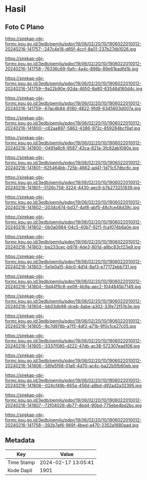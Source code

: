 # Hasil

## Foto C Plano

https://sirekap-obj-formc.kpu.go.id/3edb/pemilu/pdpr/19/06/02/20/10/1906022010012-20240216-141757--247c4e18-d65f-4ccf-8a01-237b27db1026.jpg

https://sirekap-obj-formc.kpu.go.id/3edb/pemilu/pdpr/19/06/02/20/10/1906022010012-20240216-141758--76336c69-9afc-4a4c-896b-89e61badfd1b.jpg

https://sirekap-obj-formc.kpu.go.id/3edb/pemilu/pdpr/19/06/02/20/10/1906022010012-20240216-141759--9a22b90e-92da-4650-8a80-63546d160d4c.jpg

https://sirekap-obj-formc.kpu.go.id/3edb/pemilu/pdpr/19/06/02/20/10/1906022010012-20240216-141759--67ac4b84-8180-4822-9fd9-6345603d007a.jpg

https://sirekap-obj-formc.kpu.go.id/3edb/pemilu/pdpr/19/06/02/20/10/1906022010012-20240216-141800--c62aa897-5862-4386-972c-859284bcf9af.jpg

https://sirekap-obj-formc.kpu.go.id/3edb/pemilu/pdpr/19/06/02/20/10/1906022010012-20240216-141800--0491a8c6-9587-43ca-821a-3fc82ab1080e.jpg

https://sirekap-obj-formc.kpu.go.id/3edb/pemilu/pdpr/19/06/02/20/10/1906022010012-20240216-141801--625464bb-725b-4662-ad41-1d71c57dbc6c.jpg

https://sirekap-obj-formc.kpu.go.id/3edb/pemilu/pdpr/19/06/02/20/10/1906022010012-20240216-141801--5126c758-3224-4430-aec9-b7b273251839.jpg

https://sirekap-obj-formc.kpu.go.id/3edb/pemilu/pdpr/19/06/02/20/10/1906022010012-20240216-141802--2034c674-bd37-4af8-abf5-48cfce48d39c.jpg

https://sirekap-obj-formc.kpu.go.id/3edb/pemilu/pdpr/19/06/02/20/10/1906022010012-20240216-141802--0b0a0984-04c5-40b7-92f1-fca1074b6a0e.jpg

https://sirekap-obj-formc.kpu.go.id/3edb/pemilu/pdpr/19/06/02/20/10/1906022010012-20240216-141803--be233cec-b978-4de3-801d-a9bc83cf23e9.jpg

https://sirekap-obj-formc.kpu.go.id/3edb/pemilu/pdpr/19/06/02/20/10/1906022010012-20240216-141803--5e1e0a15-4dc0-4d14-8af3-e77172ebb731.jpg

https://sirekap-obj-formc.kpu.go.id/3edb/pemilu/pdpr/19/06/02/20/10/1906022010012-20240216-141804--9d44f9c8-ee06-4b9a-aec2-1044845b7149.jpg

https://sirekap-obj-formc.kpu.go.id/3edb/pemilu/pdpr/19/06/02/20/10/1906022010012-20240216-141804--bb03db98-dceb-4abe-a302-33fe72f51b3e.jpg

https://sirekap-obj-formc.kpu.go.id/3edb/pemilu/pdpr/19/06/02/20/10/1906022010012-20240216-141805--8c7d978b-a7f5-4df2-a71b-9f0c1ce27c05.jpg

https://sirekap-obj-formc.kpu.go.id/3edb/pemilu/pdpr/19/06/02/20/10/1906022010012-20240216-141805--3337f085-d222-47db-ac38-572307ead106.jpg

https://sirekap-obj-formc.kpu.go.id/3edb/pemilu/pdpr/19/06/02/20/10/1906022010012-20240216-141806--56fe5f98-01a6-4d70-ac4c-ba22b5fb60eb.jpg

https://sirekap-obj-formc.kpu.go.id/3edb/pemilu/pdpr/19/06/02/20/10/1906022010012-20240216-141806--024cf49b-665a-456d-a9bd-d92ad2a32395.jpg

https://sirekap-obj-formc.kpu.go.id/3edb/pemilu/pdpr/19/06/02/20/10/1906022010012-20240216-141807--72f04026-db77-4bd4-90bd-775ebe4bd2bc.jpg

https://sirekap-obj-formc.kpu.go.id/3edb/pemilu/pdpr/19/06/02/20/10/1906022010012-20240216-141758--392b7af6-969f-4bed-a470-2352a1680aad.jpg


## Metadata

| Key        | Value               |
| ---------- | ------------------- |
| Time Stamp | 2024-02-17 13:05:41 |
| Kode Dapil | 1901                |



